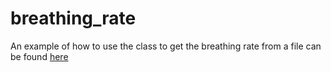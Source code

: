 # breathing_rate
 An example of how to use the class to get the breathing rate from a file can be found [here](./usage_example.ipynb)